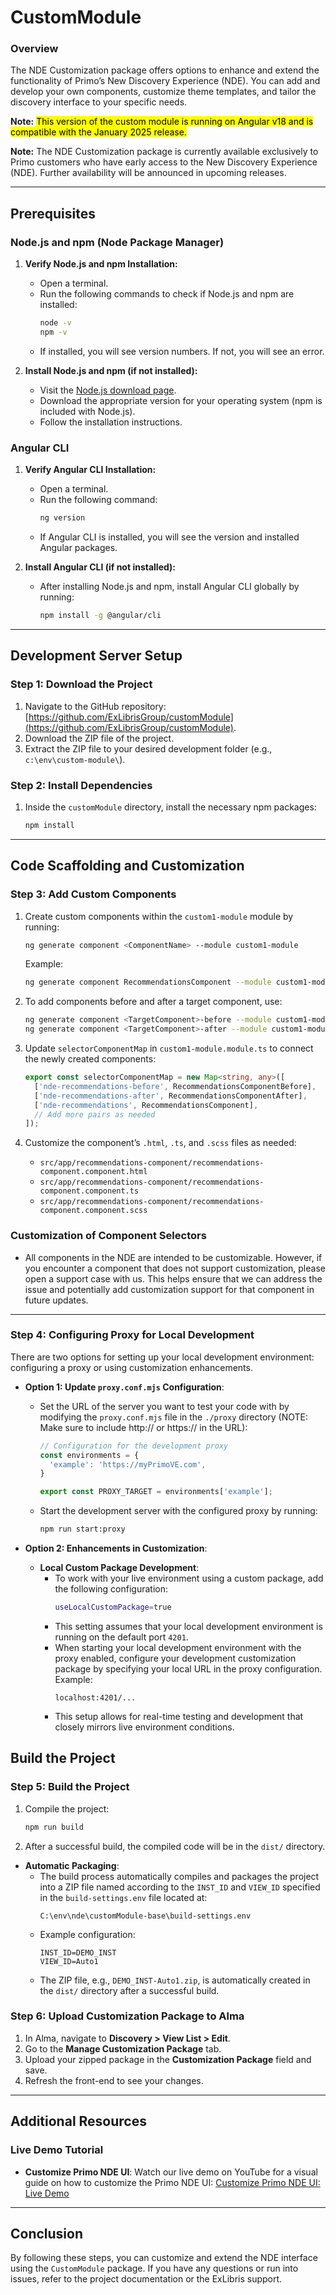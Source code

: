 # CustomModule

### Overview
The NDE Customization package offers options to enhance and extend the functionality of Primo’s New Discovery Experience (NDE). You can add and develop your own components, customize theme templates, and tailor the discovery interface to your specific needs.

**Note:**
<mark>This version of the custom module is running on Angular v18 and is compatible with the January 2025 release.</mark>

**Note:**
The NDE Customization package is currently available exclusively to Primo customers who have early access to the New Discovery Experience (NDE). Further availability will be announced in upcoming releases.

---

## Prerequisites

### Node.js and npm (Node Package Manager)
1. **Verify Node.js and npm Installation:**
    - Open a terminal.
    - Run the following commands to check if Node.js and npm are installed:
        ```bash
        node -v
        npm -v
        ```
    - If installed, you will see version numbers. If not, you will see an error.

2. **Install Node.js and npm (if not installed):**
    - Visit the [Node.js download page](https://nodejs.org/en/download/).
    - Download the appropriate version for your operating system (npm is included with Node.js).
    - Follow the installation instructions.

### Angular CLI

1. **Verify Angular CLI Installation:**
    - Open a terminal.
    - Run the following command:
        ```bash
        ng version
        ```
    - If Angular CLI is installed, you will see the version and installed Angular packages.

2. **Install Angular CLI (if not installed):**
    - After installing Node.js and npm, install Angular CLI globally by running:
        ```bash
        npm install -g @angular/cli
        ```

---

## Development Server Setup

### Step 1: Download the Project
1. Navigate to the GitHub repository: [https://github.com/ExLibrisGroup/customModule](https://github.com/ExLibrisGroup/customModule).
2. Download the ZIP file of the project.
3. Extract the ZIP file to your desired development folder (e.g., `c:\env\custom-module\`).

### Step 2: Install Dependencies
1. Inside the `customModule` directory, install the necessary npm packages:
    ```bash
    npm install
    ```

---

## Code Scaffolding and Customization

### Step 3: Add Custom Components
1. Create custom components within the `custom1-module` module by running:
    ```bash
    ng generate component <ComponentName> --module custom1-module
    ```
    Example:
    ```bash
    ng generate component RecommendationsComponent --module custom1-module
    ```

2. To add components before and after a target component, use:
    ```bash
    ng generate component <TargetComponent>-before --module custom1-module
    ng generate component <TargetComponent>-after --module custom1-module
    ```

3. Update `selectorComponentMap` in `custom1-module.module.ts` to connect the newly created components:
    ```typescript
    export const selectorComponentMap = new Map<string, any>([
      ['nde-recommendations-before', RecommendationsComponentBefore],
      ['nde-recommendations-after', RecommendationsComponentAfter],
      ['nde-recommendations', RecommendationsComponent],
      // Add more pairs as needed
    ]);
    ```

4. Customize the component’s `.html`, `.ts`, and `.scss` files as needed:
    - `src/app/recommendations-component/recommendations-component.component.html`
    - `src/app/recommendations-component/recommendations-component.component.ts`
    - `src/app/recommendations-component/recommendations-component.component.scss`

### Customization of Component Selectors

- All components in the NDE are intended to be customizable. However, if you encounter a component that does not support customization, please open a support case with us. This helps ensure that we can address the issue and potentially add customization support for that component in future updates.


---

### Step 4: Configuring Proxy for Local Development

There are two options for setting up your local development environment: configuring a proxy or using customization enhancements.

- **Option 1: Update `proxy.conf.mjs` Configuration**:
  - Set the URL of the server you want to test your code with by modifying the `proxy.conf.mjs` file in the `./proxy` directory (NOTE: Make sure to include http:// or https:// in the URL):
    ```javascript
    // Configuration for the development proxy
    const environments = {
      'example': 'https://myPrimoVE.com',
    }

    export const PROXY_TARGET = environments['example'];
    ```
  - Start the development server with the configured proxy by running:
    ```bash
    npm run start:proxy
    ```

- **Option 2: Enhancements in Customization**:
  - **Local Custom Package Development**:
    - To work with your live environment using a custom package, add the following configuration:
      ```bash
      useLocalCustomPackage=true
      ```
    - This setting assumes that your local development environment is running on the default port `4201`.
    - When starting your local development environment with the proxy enabled, configure your development customization package by specifying your local URL in the proxy configuration. Example:
      ```plaintext
      localhost:4201/...
      ```
    - This setup allows for real-time testing and development that closely mirrors live environment conditions.



## Build the Project

### Step 5: Build the Project
1. Compile the project:
    ```bash
    npm run build
    ```

2. After a successful build, the compiled code will be in the `dist/` directory.


- **Automatic Packaging**:
  - The build process automatically compiles and packages the project into a ZIP file named according to the `INST_ID` and `VIEW_ID` specified in the `build-settings.env` file located at:
    ```
    C:\env\nde\customModule-base\build-settings.env
    ```
  - Example configuration:
    ```
    INST_ID=DEMO_INST
    VIEW_ID=Auto1
    ```
  - The ZIP file, e.g., `DEMO_INST-Auto1.zip`, is automatically created in the `dist/` directory after a successful build.


### Step 6: Upload Customization Package to Alma
1. In Alma, navigate to **Discovery > View List > Edit**.
2. Go to the **Manage Customization Package** tab.
3. Upload your zipped package in the **Customization Package** field and save.
4. Refresh the front-end to see your changes.


---

## Additional Resources

### Live Demo Tutorial
- **Customize Primo NDE UI**: Watch our live demo on YouTube for a visual guide on how to customize the Primo NDE UI:
  [Customize Primo NDE UI: Live Demo](https://www.youtube.com/watch?v=z06l2hJYuLc)



---

## Conclusion
By following these steps, you can customize and extend the NDE interface using the `CustomModule` package. If you have any questions or run into issues, refer to the project documentation or the ExLibris support.

